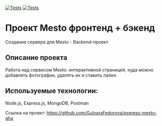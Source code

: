 [![Tests](../../actions/workflows/tests-13-sprint.yml/badge.svg)](../../actions/workflows/tests-13-sprint.yml) [![Tests](../../actions/workflows/tests-14-sprint.yml/badge.svg)](../../actions/workflows/tests-14-sprint.yml)

# Проект Mesto фронтенд + бэкенд
Создание сервера для Mesto - Backend-проект.

## Описание проекта
Работа над сервисом Mesto: интерактивной страницей, куда можно добавлять фотографии, удалять их и ставить лайки.

## Используемые технологии:
Node.js, Express.js, MongoDB, Postman

Ссылка на проект: https://github.com/GulnaraFedorova/express-mesto-gha
